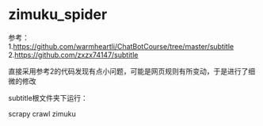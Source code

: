 # zimuku_spider  

参考：  
1.https://github.com/warmheartli/ChatBotCourse/tree/master/subtitle  
2.https://github.com/zxzx74147/subtitle  
  
直接采用参考2的代码发现有点小问题，可能是网页规则有所变动，于是进行了细微的修改

subtitle根文件夹下运行：  

scrapy crawl zimuku

